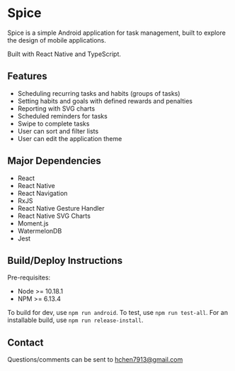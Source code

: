 # Spice #

Spice is a simple Android application for task management, built to explore the design of mobile applications.

Built with React Native and TypeScript.

## Features

- Scheduling recurring tasks and habits (groups of tasks)
- Setting habits and goals with defined rewards and penalties
- Reporting with SVG charts
- Scheduled reminders for tasks
- Swipe to complete tasks
- User can sort and filter lists
- User can edit the application theme

## Major Dependencies

- React
- React Native
- React Navigation
- RxJS
- React Native Gesture Handler
- React Native SVG Charts
- Moment.js
- WatermelonDB
- Jest

## Build/Deploy Instructions

Pre-requisites:

- Node >= 10.18.1
- NPM >= 6.13.4

To build for dev, use `npm run android`. To test, use `npm run test-all`. For an installable build, use `npm run release-install`.

## Contact

Questions/comments can be sent to <hchen7913@gmail.com>